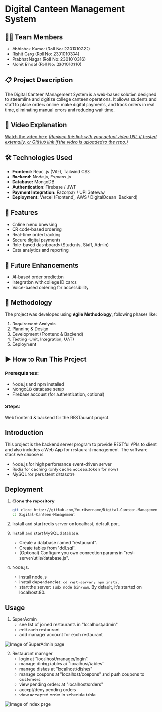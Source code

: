 # Digital Canteen Management System

## 👨‍💻 Team Members
- Abhishek Kumar (Roll No: 2301010322)
- Rishit Garg (Roll No: 2301010334)
- Prabhat Nagar (Roll No: 2301010316)
- Mohit Bindal (Roll No: 2301010310)

## 📋 Project Description
The Digital Canteen Management System is a web-based solution designed to streamline and digitize college canteen operations. It allows students and staff to place orders online, make digital payments, and track orders in real time, eliminating manual errors and reducing wait time.

## 🎥 Video Explanation
[Watch the video here]([https://your-video-link-here.com](https://youtu.be/iVFN0EAScks?si=icep1dVOWQVSJhkI))  
_[(Replace this link with your actual video URL if hosted externally, or GitHub link if the video is uploaded to the repo.)](https://youtu.be/iVFN0EAScks?si=icep1dVOWQVSJhkI)_

## 🛠️ Technologies Used
- **Frontend:** React.js (Vite), Tailwind CSS
- **Backend:** Node.js, Express.js
- **Database:** MongoDB
- **Authentication:** Firebase / JWT
- **Payment Integration:** Razorpay / UPI Gateway
- **Deployment:** Vercel (Frontend), AWS / DigitalOcean (Backend)

## 🚀 Features
- Online menu browsing
- QR code-based ordering
- Real-time order tracking
- Secure digital payments
- Role-based dashboards (Students, Staff, Admin)
- Data analytics and reporting

## 📌 Future Enhancements
- AI-based order prediction
- Integration with college ID cards
- Voice-based ordering for accessibility

## 🧪 Methodology
The project was developed using **Agile Methodology**, following phases like:
1. Requirement Analysis
2. Planning & Design
3. Development (Frontend & Backend)
4. Testing (Unit, Integration, UAT)
5. Deployment

## ▶️ How to Run This Project

### Prerequisites:
- Node.js and npm installed
- MongoDB database setup
- Firebase account (for authentication, optional)

### Steps:
Web frontend & backend for the RESTaurant project.

Introduction
----------

This project is the backend server program to provide RESTful APIs to client and also includes a Web App for restaurant management. The software stack we choose is:

* Node.js for high performance event-driven server
* Redis   for caching (only cache access_token for now)
* MySQL   for persistent datasotre

Deployment
----------

1. **Clone the repository**
   ```bash
   git clone https://github.com/YourUsername/Digital-Canteen-Management.git
   cd Digital-Canteen-Management

1. Install and start redis server on localhost, default port.

2. Install and start MySQL database.
   * Create a database named "restaurant".
   * Create tables from "ddl.sql".
   * (Optional) Configure you own connection params in "rest-server/utils/database.js".

3. Node.js.
   * install node.js
   * install dependencies: `cd rest-server; npm instal`
   * start the server: `sudo node bin/www`. By default, it's started on localhost:80.

Usage
----------

1. SuperAdmin
   * see list of joined restaurants in "localhost/admin"
   * edit each restaurant
   * add manager account for each restaurant

![Image of SuperAdmin page](docs/admin.png)

2. Restaurant manager
   * login at "localhost/manager/login".
   * manage dining tables at "localhost/tables"
   * manage dishes at "localhost/dishes"
   * manage coupons at "localhost/coupons" and push coupons to customers
   * view pending orders at "localhost/orders"
   * accept/deny pending orders
   * view accepted order in schedule table.

![Image of index page](docs/index.png)





